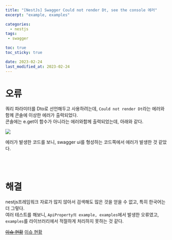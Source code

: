 ```yaml
---
title: "[NestJs] Swagger Could not render Dt, see the console 에러"
excerpt: "example, examples"

categories:
  - nestjs
tags:
 - swagger

toc: true
toc_sticky: true

date: 2023-02-24
last_modified_at: 2023-02-24
---
```


# 오류

쿼리 파라미터를 Dto로 선언해두고 사용하려는데, `Could not render Dt`라는 에러와 함께 콘솔에 이상한 에러가 출력되었다.  
콘솔에는 e.get이 함수가 아니라는 에러와함께 출력되었는데, 아래와 같다.

<img src="https://user-images.githubusercontent.com/76278794/220989822-64836cc0-ac80-4fc6-ba69-639e1e1f4a25.png)">  

에러가 발생한 코드를 보니, swagger ui를 형성하는 코드쪽에서 에러가 발생한 것 같았다.  

<br><br>

# 해결

nestjs프레임워크 자료가 많지 않아서 검색해도 많은 것을 얻을 수 없고, 특히 한국어는 더 그렇다.  
여러 테스트를 해보니, `ApiProperty의 example, examples`에서 발생한 오류였고, `examples`를 라이브러리에서 적절하게 처리하지 못하는 것 같다.  

~~[이슈 현황](https://github.com/nestjs/swagger/issues/2307)~~
[이슈 현황](https://github.com/swagger-api/swagger-ui/issues/8442)

